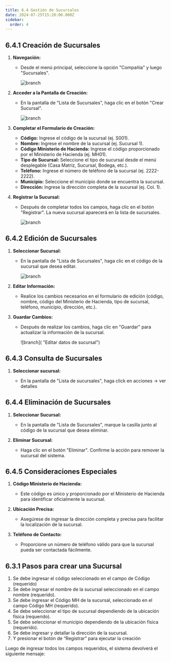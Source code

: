 ```yaml
---
title: 6.4 Gestión de Sucursales
date: 2024-07-25T15:20:00.000Z
sidebar:
  order: 4
---
```

## 6.4.1 Creación de Sucursales

1. **Navegación:**

   * Desde el menú principal, seleccione la opción "Compañía" y luego "Sucursales".

     ![branch](/images/uploads/pantalla_sucursal.gif "Pantalla sucursal")
2. **Acceder a la Pantalla de Creación:**

   * En la pantalla de "Lista de Sucursales", haga clic en el botón "Crear Sucursal".

     ![branch](/images/uploads/crear_sucursal.gif "Crear sucursal")
3. **Completar el Formulario de Creación:**

   * **Código:** Ingrese el código de la sucursal (ej. S001).
   * **Nombre:** Ingrese el nombre de la sucursal (ej. Sucursal 1).
   * **Código Ministerio de Hacienda:** Ingrese el código proporcionado por el Ministerio de Hacienda (ej. MH01).
   * **Tipo de Sucursal:** Seleccione el tipo de sucursal desde el menú desplegable (Casa Matriz, Sucursal, Bodega, etc.).
   * **Teléfono:** Ingrese el número de teléfono de la sucursal (ej. 2222-2222).
   * **Municipio:** Seleccione el municipio donde se encuentra la sucursal.
   * **Dirección:** Ingrese la dirección completa de la sucursal (ej. Col. 1).
4. **Registrar la Sucursal:**

   * Después de completar todos los campos, haga clic en el botón "Registrar". La nueva sucursal aparecerá en la lista de sucursales.

     ![branch](/images/uploads/registrar_sucursal.gif "Registrar sucursal")

## 6.4.2 Edición de Sucursales

1. **Seleccionar Sucursal:**

   * En la pantalla de "Lista de Sucursales", haga clic en el código de la sucursal que desea editar.

     ![branch](/images/uploads/editar_sucursal.gif "Editar sucursal")
2. **Editar Información:**

   * Realice los cambios necesarios en el formulario de edición (código, nombre, código del Ministerio de Hacienda, tipo de sucursal, teléfono, municipio, dirección, etc.).
3. **Guardar Cambios:**

   * Después de realizar los cambios, haga clic en "Guardar" para actualizar la información de la sucursal.

     ![branch]( "Editar datos de sucursal")

## 6.4.3 Consulta de Sucursales
1. **Seleccionar sucursal:**

   * En la pantalla de "Lista de sucursales", haga click en acciones -> ver detalles
## 6.4.4 Eliminación de Sucursales

1. **Seleccionar Sucursal:**

   * En la pantalla de "Lista de Sucursales", marque la casilla junto al código de la sucursal que desea eliminar.
2. **Eliminar Sucursal:**

   * Haga clic en el botón "Eliminar". Confirme la acción para remover la sucursal del sistema.

## 6.4.5 Consideraciones Especiales

1. **Código Ministerio de Hacienda:**

   * Este código es único y proporcionado por el Ministerio de Hacienda para identificar oficialmente la sucursal.
2. **Ubicación Precisa:**

   * Asegúrese de ingresar la dirección completa y precisa para facilitar la localización de la sucursal.
3. **Teléfono de Contacto:**

   * Proporcione un número de teléfono válido para que la sucursal pueda ser contactada fácilmente.

## 6.3.1 Pasos para crear una Sucursal

1. Se debe ingresar el código seleccionado en el campo de Código (requerido)
2. Se debe ingresar el nombre de la sucursal seleccionado en el campo nombre (requerido).
3. Se debe ingresar el Código MH de la sucursal, seleccionado en el campo Código MH (requerido).
4. Se debe seleccionar el tipo de sucursal dependiendo de la ubicación física (requerido).
5. Se debe seleccionar el municipio dependiendo de la ubicación física (requerido).
6. Se debe ingresar y detallar la dirección de la sucursal.
7. Y presionar el botón de “Registrar” para ejecutar la creación

Luego de ingresar todos los campos requeridos, el sistema devolverá el siguiente mensaje:
